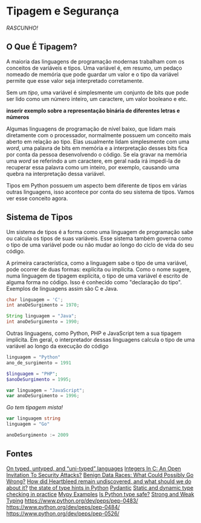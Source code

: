 # Tipagem e Segurança

*RASCUNHO!*

## O Que É Tipagem?

A maioria das linguagens de programação modernas trabalham com os conceitos de
variáveis e tipos. Uma variável é, em resumo, um pedaço nomeado de memória que
pode guardar um valor e o tipo da variável permite que esse valor seja interpretado
corretamente.

Sem um _tipo_, uma variável é simplesmente um conjunto de bits que pode ser lido
como um número inteiro, um caractere, um valor booleano e etc.

**inserir exemplo sobre a representação binária de diferentes letras e números**

Algumas linguagens de programação de nível baixo, que lidam mais diretamente com
o processador, normalmente possuem um conceito mais aberto em relação ao tipo.
Elas usualmente lidam simplesmente com uma _word_, uma palavra de bits em memória
e a interpretação desses bits fica por conta da pessoa desenvolvendo o código.
Se ela gravar na memória uma _word_ se referindo a um caractere, em geral nada
irá impedí-la de recuperar essa palavra como um inteiro, por exemplo, causando
uma quebra na interpretação dessa variável.

Tipos em Python possuem um aspecto bem diferente de tipos em várias outras linguagens,
isso acontece por conta do seu sistema de tipos. Vamos ver esse conceito agora.

## Sistema de Tipos

Um sistema de tipos é a forma como uma linguagem de programação sabe ou calcula
os tipos de suas variáveis. Esse sistema também governa como o tipo de uma variável
pode ou não mudar ao longo do ciclo de vida do seu código.

A primeira característica, como a linguagem sabe o tipo de uma variável, pode
ocorrer de duas formas: explícita ou implícita. Como o nome sugere, numa linguagem
de tipagem explícita, o tipo de uma variável é escrito de alguma forma no código.
Isso é conhecido como "declaração do tipo". Exemplos de linguagens assim são C e
Java.

```c
char linguagem = 'C';
int anoDeSurgimento = 1970;
```

```java
String linguagem = "Java";
int anoDeSurgimento = 1990;
```
Outras linguagens, como Python, PHP e JavaScript tem a sua tipagem implícita. Em
geral, o interpretador dessas linguagens calcula o tipo de uma variável ao longo
da execução do código

```python
linguagem = "Python"
ano_de_surgimento = 1991
```

```php
$linguagem = "PHP";
$anoDeSurgimento = 1995;
```

```javascript
var linguagem = "JavaScript";
var anoDeSurgimento = 1996;
```

_Go tem tipagem mista!_

```go
var linguagem string
linguagem = "Go"

anoDeSurgimento := 2009
```

## Fontes
[On typed, untyped, and “uni-typed” languages](https://medium.com/@samth/on-typed-untyped-and-uni-typed-languages-8a3b4bedf68c)
[Integers In C: An Open Invitation To Security Attacks?](https://www.cs.cmu.edu/~ckaestne/pdf/csse14-01.pdf)
[Benign Data Races: What Could Possibly Go Wrong?](https://software.intel.com/en-us/blogs/2013/01/06/benign-data-races-what-could-possibly-go-wrong)
[How did Heartbleed remain undiscovered, and what should we do about it?](http://www.pl-enthusiast.net/2014/07/01/how-did-heartbleed-remain-undiscovered-and-what-should-we-do-about-it/)
[the state of type hints in Python](https://www.bernat.tech/the-state-of-type-hints-in-python/)
[Pydantic](https://github.com/samuelcolvin/pydantic)
[Static and dynamic type checking in practice](https://en.wikipedia.org/wiki/Type_system#Static_and_dynamic_type_checking_in_practice)
[Mypy Examples](http://www.mypy-lang.org/examples.html)
[Is Python type safe?](https://stackoverflow.com/questions/46388355/is-python-type-safe)
[Strong and Weak Typing](https://en.wikipedia.org/wiki/Strong_and_weak_typing)
https://www.python.org/dev/peps/pep-0483/
https://www.python.org/dev/peps/pep-0484/
https://www.python.org/dev/peps/pep-0526/